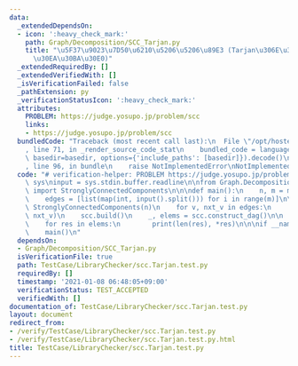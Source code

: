 ```yaml
---
data:
  _extendedDependsOn:
  - icon: ':heavy_check_mark:'
    path: Graph/Decomposition/SCC_Tarjan.py
    title: "\u5F37\u9023\u7D50\u6210\u5206\u5206\u89E3 (Tarjan\u306E\u30A2\u30EB\u30B4\
      \u30EA\u30BA\u30E0)"
  _extendedRequiredBy: []
  _extendedVerifiedWith: []
  _isVerificationFailed: false
  _pathExtension: py
  _verificationStatusIcon: ':heavy_check_mark:'
  attributes:
    PROBLEM: https://judge.yosupo.jp/problem/scc
    links:
    - https://judge.yosupo.jp/problem/scc
  bundledCode: "Traceback (most recent call last):\n  File \"/opt/hostedtoolcache/Python/3.9.6/x64/lib/python3.9/site-packages/onlinejudge_verify/documentation/build.py\"\
    , line 71, in _render_source_code_stat\n    bundled_code = language.bundle(stat.path,\
    \ basedir=basedir, options={'include_paths': [basedir]}).decode()\n  File \"/opt/hostedtoolcache/Python/3.9.6/x64/lib/python3.9/site-packages/onlinejudge_verify/languages/python.py\"\
    , line 96, in bundle\n    raise NotImplementedError\nNotImplementedError\n"
  code: "# verification-helper: PROBLEM https://judge.yosupo.jp/problem/scc\nimport\
    \ sys\ninput = sys.stdin.buffer.readline\n\nfrom Graph.Decomposition.SCC_Tarjan\
    \ import StronglyConnectedComponents\n\n\ndef main():\n    n, m = map(int, input().split())\n\
    \    edges = [list(map(int, input().split())) for i in range(m)]\n\n    scc =\
    \ StronglyConnectedComponents(n)\n    for v, nxt_v in edges:\n        scc.add_edge(v,\
    \ nxt_v)\n    scc.build()\n    _, elems = scc.construct_dag()\n\n    print(len(elems))\n\
    \    for res in elems:\n        print(len(res), *res)\n\n\nif __name__ == '__main__':\n\
    \    main()\n"
  dependsOn:
  - Graph/Decomposition/SCC_Tarjan.py
  isVerificationFile: true
  path: TestCase/LibraryChecker/scc.Tarjan.test.py
  requiredBy: []
  timestamp: '2021-01-08 06:48:05+09:00'
  verificationStatus: TEST_ACCEPTED
  verifiedWith: []
documentation_of: TestCase/LibraryChecker/scc.Tarjan.test.py
layout: document
redirect_from:
- /verify/TestCase/LibraryChecker/scc.Tarjan.test.py
- /verify/TestCase/LibraryChecker/scc.Tarjan.test.py.html
title: TestCase/LibraryChecker/scc.Tarjan.test.py
---
```

